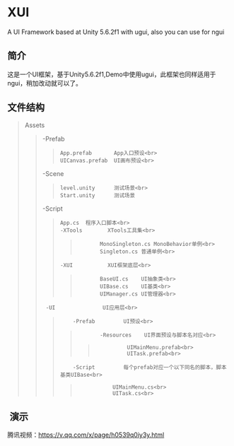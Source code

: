 # XUI
A UI Framework based at Unity 5.6.2f1 with ugui, also you can use for ngui

## 简介
这是一个UI框架，基于Unity5.6.2f1,Demo中使用ugui，此框架也同样适用于ngui，稍加改动就可以了。


## 文件结构
>Assets<br>
>>	-Prefab<br>
>>>		App.prefab       App入口预设<br>
>>>		UICanvas.prefab  UI画布预设<br>
>>	-Scene<br>
>>>		level.unity      测试场景<br>
>>>		Start.unity      测试场景
>>	-Script<br>
>>>		App.cs  程序入口脚本<br>
>>>		-XTools        XTools工具集<br>
>>>>			MonoSingleton.cs MonoBehavior单例<br>
>>>>			Singleton.cs 普通单例<br>
>>>		-XUI           XUI框架底层<br>
>>>>			BaseUI.cs    UI抽象类<br>
>>>>			UIBase.cs    UI基类<br>
>>>>			UIManager.cs UI管理器<br>
>>      -UI               UI应用层<br>
>>>			-Prefab         UI预设<br>
>>>>			-Resources    UI界面预设与脚本名对应<br>
>>>>>				UIMainMenu.prefab<br>
>>>>>				UITask.prefab<br>
>>>			-Script         每个prefab对应一个以下同名的脚本，脚本基类UIBase<br>
>>>>				UIMainMenu.cs<br>
>>>>				UITask.cs<br>
        
        
##  演示

腾讯视频：https://v.qq.com/x/page/h0539q0iy3y.html
